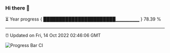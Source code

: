 ### Hi there 👋

⏳ Year progress { ███████████████████████▁▁▁▁▁▁▁ } 78.39 %

---

⏰ Updated on Fri, 14 Oct 2022 02:46:06 GMT

![Progress Bar CI](https://github.com/ZhaoGui/ZhaoGui/workflows/Progress%20Bar%20CI/badge.svg)
